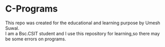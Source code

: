 # C-Programs
This repo was created for the educational and learning purpose by Umesh Suwal. <br>
I am a Bsc.CSIT student and I use this repository for learning,so there may be some errors on programs.
